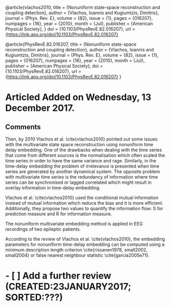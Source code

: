 @article{vlachos2010,
  title = {Nonuniform state-space reconstruction and coupling detection},
  author = {Vlachos, Ioannis and Kugiumtzis, Dimitris},
  journal = {Phys. Rev. E},
  volume = {82},
  issue = {1},
  pages = {016207},
  numpages = {16},
  year = {2010},
  month = {Jul},
  publisher = {American Physical Society},
}
doi = {10.1103/PhysRevE.82.016207},
url = {https://link.aps.org/doi/10.1103/PhysRevE.82.016207}


@article{PhysRevE.82.016207,
  title = {Nonuniform state-space reconstruction and coupling detection},
  author = {Vlachos, Ioannis and Kugiumtzis, Dimitris},
  journal = {Phys. Rev. E},
  volume = {82},
  issue = {1},
  pages = {016207},
  numpages = {16},
  year = {2010},
  month = {Jul},
  publisher = {American Physical Society},
  doi = {10.1103/PhysRevE.82.016207},
  url = {https://link.aps.org/doi/10.1103/PhysRevE.82.016207}
}


# Articled Added on Wednesday, 13 December 2017.

## Comments

Then, by 2010 Vlachos et al. \cite{vlachos2010} pointed out some issues with the multivariate
state space reconstruction using nonuniform time delay embedding.
One of the drawbacks when dealing with the time series that come from different sources
is the normalisation which often scaled the time series in order to have the same
variance and rage.
Similarly, in the time-delay embedding the problem of irrelevance is presented 
when time series are generated by another dynamical system. 
The opposite problem with multivariate time series is the redundancy of information
where time series can be synchronised or lagged correlated which might result
in overlay information in time-delay embedding.

Vlachos et al. \cite{vlachos2010} used the conditional mutual information
instead of mutual information which reduce the bias and it is more efficient.
Additionally, they propose two values to quantify the information flow:
S for prediction measure and R for information measure.

The nonuniform multivariate embedding method is applied in EEG recordings of
two epileptic patients.

According to the review of Vlachos et al. \cite{vlachos2010},
the embedding parameters for nonuniform time-delay embedding can be computed
using a minimum description length criterion
\cite{rissanen1978, small2002, small2004} or false nearest neighbour statistic \cite{garcia2005e71}.



# - [ ] Add a further review (CREATED:23JANUARY2017; SORTED:???)

